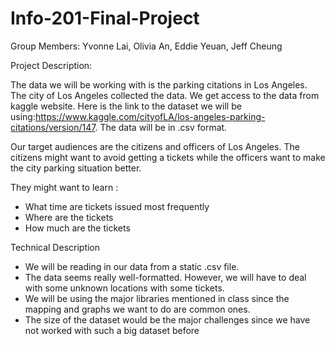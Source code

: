 # Info-201-Final-Project
Group Members: Yvonne Lai, Olivia An, Eddie Yeuan, Jeff Cheung


Project Description:

The data we will be working with is the parking citations in Los Angeles. The city of Los Angeles collected the data. We get access to the data from kaggle website. Here is the link to the dataset we will be using:https://www.kaggle.com/cityofLA/los-angeles-parking-citations/version/147. The data will be in .csv format.

Our target audiences are the citizens and officers of Los Angeles. The citizens might want to avoid getting a tickets while the officers want to make the city parking situation better.

They might want to learn :
- What time are tickets issued most frequently
- Where are the tickets
- How much are the tickets


Technical Description
- We will be reading in our data from a static .csv file.
- The data seems really well-formatted. However, we will have to deal with some unknown locations with some tickets.
- We will be using the major libraries mentioned in class since the mapping and graphs we want to do are common ones.
- The size of the dataset would be the major challenges since we have not worked with such a big dataset before
